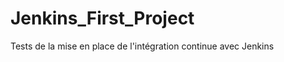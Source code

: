 Jenkins_First_Project
=====================

Tests de la mise en place de l'intégration continue avec Jenkins